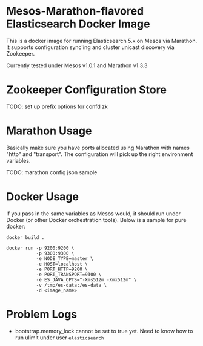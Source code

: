Mesos-Marathon-flavored Elasticsearch Docker Image
===

This is a docker image for running Elasticsearch 5.x on Mesos via Marathon. It supports configuration sync'ing and cluster unicast discovery via Zookeeper.

Currently tested under Mesos v1.0.1 and Marathon v1.3.3

Zookeeper Configuration Store
===

TODO: set up prefix options for confd zk 

Marathon Usage
=== 

Basically make sure you have ports allocated using Marathon with names "http" and "transport". The configuration will pick up the right environment variables.

TODO: marathon config json sample


Docker Usage
===

If you pass in the same variables as Mesos would, it should run under Docker (or other Docker orchestration tools). Below is a sample for pure docker:

```shell
docker build .

docker run -p 9200:9200 \
           -p 9300:9300 \
           -e NODE_TYPE=master \
           -e HOST=localhost \
           -e PORT_HTTP=9200 \
           -e PORT_TRANSPORT=9300 \
           -e ES_JAVA_OPTS="-Xms512m -Xmx512m" \
           -v /tmp/es-data:/es-data \
           -d <image_name>
```

Problem Logs
===

* bootstrap.memory_lock cannot be set to true yet. Need to know how to run ulimit under user `elasticsearch`